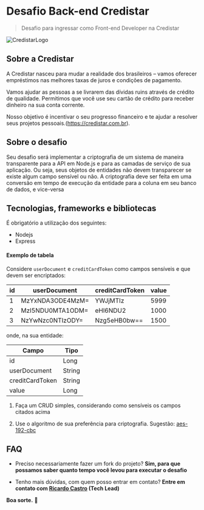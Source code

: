 # Desafio Back-end Credistar

> Desafio para ingressar como Front-end Developer na Credistar

![CredistarLogo](https://credistar.com.br/wp-content/uploads/2020/09/fundo-branco.png "Credistar Logo")

## Sobre a Credistar

A Credistar nasceu para mudar a realidade dos brasileiros – vamos oferecer empréstimos nas melhores taxas de juros e condições de pagamento.

Vamos ajudar as pessoas a se livrarem das dívidas ruins através de crédito de qualidade. Permitimos que você use seu cartão de crédito para receber dinheiro na sua conta corrente.

Nosso objetivo é incentivar o seu progresso financeiro e te ajudar a resolver seus projetos pessoais.(https://credistar.com.br).

## Sobre o desafio

Seu desafio será implementar a criptografia de um sistema de maneira transparente para a API em Node.js e para as camadas de serviço de sua aplicação. Ou seja, seus objetos de entidades não devem transparecer se existe algum campo sensível ou não. A criptografia deve ser feita em uma conversão em tempo de execução da entidade para a coluna em seu banco de dados, e vice-versa


## Tecnologias, frameworks e bibliotecas

É obrigatório a utilização dos seguintes:

- Nodejs
- Express
#### Exemplo de tabela

Considere `userDocument` e `creditCardToken` como campos sensíveis e que devem ser encriptados:

| id | userDocument | creditCardToken | value |
|------|--------------|-----------------|-------|
| 1 | MzYxNDA3ODE4MzM= | YWJjMTIz | 5999 |
| 2 | MzI5NDU0MTA1ODM= | eHl6NDU2 | 1000 |
| 3 | NzYwNzc0NTIzODY= | Nzg5eHB0bw== | 1500 |

onde, na sua entidade:

| Campo | Tipo |
|-----------------|--------|
| id | Long |
| userDocument | String |
| creditCardToken | String |
| value | Long |

1. Faça um CRUD simples, considerando como sensíveis os campos citados acima

2. Use o algoritmo de sua preferência para criptografia. Sugestão: [aes-192-cbc](https://encode-decode.com/aes-192-cbc-encrypt-online/) 
## FAQ

- Preciso necessariamente fazer um fork do projeto?
  **Sim, para que possamos saber quanto tempo você levou para executar o desafio**

- Tenho mais dúvidas, com quem posso entrar em contato?
  **Entre em contato com [Ricardo Castro](https://github.com/Lorenhaim) (Tech Lead)**

**Boa sorte.** 🚀
